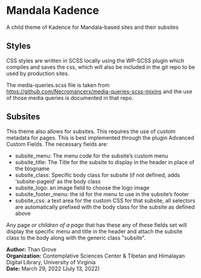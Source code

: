 # Mandala Kadence
A child theme of Kadence for Mandala-based sites and their subsites

## Styles
CSS styles are written in SCSS locally using the WP-SCSS plugin which compiles and saves the css, which will also 
be included in the git repo to be used by production sites.

The media-queries.scss file is taken from https://github.com/Necromancerx/media-queries-scss-mixins and the use of 
those media queries is documented in that repo.

## Subsites
This theme also allows for subsites. This requires the use of custom metadata for pages. This is best implemented
through the plugin Advanced Custom Fields. The necessary fields are:

* subsite_menu: The menu code for the subsite’s custom menu
* subsite_title: The Title for the subsite to display in the header in place of the blogname
* subsite_class: Specific body class for subsite (if not defined, adds ‘subsite-pageid’ as the body class
* subsite_logo: an image field to choose the logo image
* subsite_footer_menu: the  id for the menu to use in the subsite’s footer
* subsite_css: a text area for the custom CSS for that subsite, all selectors are automatically prefixed with 
the body class for the subsite as defined above

Any page *or children of a page* that has these any of these fields set will display the specific menu and title
in the header and attach the subsite class to the body along with the generic class "subsite".


**Author:** Than Grove \
**Organization:** Contemplative Sciences Center & Tibetan and Himalayan Digital Library, University of Virginia \
**Date:** March 29, 2022 (July 13, 2022)
